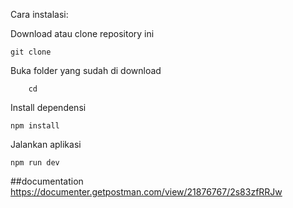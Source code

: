 Cara instalasi:

Download atau clone repository ini

    git clone

Buka folder yang sudah di download

        cd

Install dependensi

    npm install

Jalankan aplikasi

    npm run dev

##documentation
https://documenter.getpostman.com/view/21876767/2s83zfRRJw
